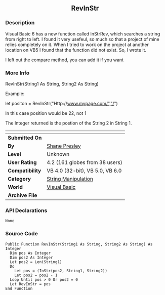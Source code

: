 ﻿<div align="center">

## RevInStr


</div>

### Description

Visual Basic 6 has a new function called InStrRev, which searches a string from right to left. I found it very usefeul, so much so that a project of mine relies completely on it. When I tried to work on the project at another location on VB5 I found that the function did not exist. So, I wrote it.

I left out the compare method, you can add it if you want
 
### More Info
 
RevInStr(String1 As String, String2 As String)



Example:

let positon = RevInStr("Http://www.mypage.com/","/")

In this case position would be 22, not 1

The Integer returned is the postion of the String 2 in String 1.


<span>             |<span>
---                |---
**Submitted On**   |
**By**             |[Shane Presley](https://github.com/Planet-Source-Code/PSCIndex/blob/master/ByAuthor/shane-presley.md)
**Level**          |Unknown
**User Rating**    |4.2 (161 globes from 38 users)
**Compatibility**  |VB 4\.0 \(32\-bit\), VB 5\.0, VB 6\.0
**Category**       |[String Manipulation](https://github.com/Planet-Source-Code/PSCIndex/blob/master/ByCategory/string-manipulation__1-5.md)
**World**          |[Visual Basic](https://github.com/Planet-Source-Code/PSCIndex/blob/master/ByWorld/visual-basic.md)
**Archive File**   |[](https://github.com/Planet-Source-Code/shane-presley-revinstr__1-1534/archive/master.zip)

### API Declarations

	None


### Source Code

```
Public Function RevInStr(String1 As String, String2 As String) As Integer
  Dim pos As Integer
  Dim pos2 As Integer
  Let pos2 = Len(String1)
  Do
    Let pos = (InStr(pos2, String1, String2))
    Let pos2 = pos2 - 1
  Loop Until pos > 0 Or pos2 = 0
  Let RevInStr = pos
End Function
```

